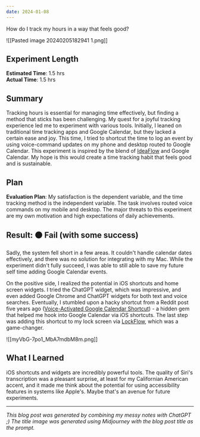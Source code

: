 ```yaml
---
date: 2024-01-08
---
```

How do I track my hours in a way that feels good?

![[Pasted image 20240205182941 1.png]]
## **Experiment Length**

**Estimated Time**: 1.5 hrs  
**Actual Time**: 1.5 hrs

## **Summary**

Tracking hours is essential for managing time effectively, but finding a method that sticks has been challenging. My quest for a joyful tracking experience led me to experiment with various tools. Initially, I leaned on traditional time tracking apps and Google Calendar, but they lacked a certain ease and joy. This time, I tried to shortcut the time to log an event by using voice-command updates on my phone and desktop routed to Google Calendar. This experiment is inspired by the blend of [IdeaFlow](https://www.ideaflow.io/) and Google Calendar. My hope is this would create a time tracking habit that feels good and is sustainable.

## **Plan**

**Evaluation Plan**: My satisfaction is the dependent variable, and the time tracking method is the independent variable. The task involves routed voice commands on my mobile and desktop. The major threats to this experiment are my own motivation and high expectations of daily achievements.

## **Result: 🟠 Fail (with some success)**

Sadly, the system fell short in a few areas. It couldn't handle calendar dates effectively, and there was no solution for integrating with my Mac. While the experiment didn't fully succeed, I was able to still able to save my future self time adding Google Calendar events.

On the positive side, I realized the potential in iOS shortcuts and home screen widgets. I tried the ChatGPT widget, which was impressive, and even added Google Chrome and ChatGPT widgets for both text and voice searches. Eventually, I stumbled upon a hacky shortcut from a Reddit post five years ago ([Voice-Activated Google Calendar Shortcut](https://www.reddit.com/r/shortcuts/comments/9lqdoj/voiceactivated_google_calendar_shortcut_to/)) - a hidden gem that helped me hook into Google Calendar via iOS shortcuts. The last step was adding this shortcut to my lock screen via [LockFlow](https://apps.apple.com/us/app/lock-launcher-widget-lockflow/id1641012054), which was a game-changer.

![[myVbG-7po1_MbA7mdbM8m.png]]

## What I Learned

iOS shortcuts and widgets are incredibly powerful tools. The quality of Siri's transcription was a pleasant surprise, at least for my Californian American accent, and it made me think about the potential for using accessibility features in systems like Apple's. Maybe that's an avenue for future experiments.

---

_This blog post was generated by combining my messy notes with ChatGPT ;) The title image was generated using Midjourney with the blog post title as the prompt._
